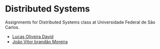 # Distributed Systems

Assignments for Distributed Systems class at Universidade Federal de São Carlos.

* [Lucas Oliveira David](lucasolivdavid@gmail.com)
* [João Vitor brandão Moreira](jvbrandaom@gmail.com)
